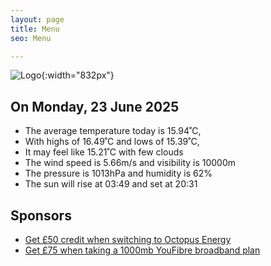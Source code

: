 ```yaml
---
layout: page
title: Menu
seo: Menu

---
```


![Logo](/images/logo.jpg){:width="832px"}

<!-- weather_marker starts -->
## On Monday, 23 June 2025

- The average temperature today is 15.94˚C,
- With highs of 16.49˚C and lows of 15.39˚C,
- It may feel like 15.21˚C with few clouds
- The wind speed is 5.66m/s and visibility is 10000m
- The pressure is 1013hPa and humidity is 62%
- The sun will rise at 03:49 and set at 20:31

<!-- weather_marker ends -->

## Sponsors

- [Get £50 credit when switching to Octopus Energy](https://bit.ly/3oD1nnS)
- [Get £75 when taking a 1000mb YouFibre broadband plan](https://aklam.io/91zWhU?)
